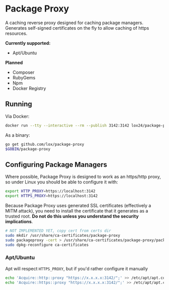 # Package Proxy

A caching reverse proxy designed for caching package managers. Generates self-signed certificates on the fly to allow caching of https resources.

**Currently supported:**
  * Apt/Ubuntu

**Planned**
  * Composer
  * RubyGems
  * Npm
  * Docker Registry


## Running

Via Docker:

```bash
docker run --tty --interactive --rm --publish 3142:3142 lox24/package-proxy:latest
```

As a binary:

```bash
go get github.com/lox/package-proxy 
$GOBIN/package-proxy
```


## Configuring Package Managers

Where possible, Package Proxy is designed to work as an https/http proxy, so under Linux you should be able to configure it with:

```bash
export HTTP_PROXY=https://localhost:3142
export HTTPS_PROXY=https://localhost:3142
```

Because Package Proxy uses generated SSL certificates (effectively a MITM attack), you need to install the certificate that it generates as a trusted root. **Do not do this unless you understand the security implications**.

```bash
# NOT IMPLEMENTED YET, copy cert from certs dir
sudo mkdir /usr/share/ca-certificates/package-proxy
sudo packageproxy -cert > /usr/share/ca-certificates/package-proxy/package-proxy.crt
sudo dpkg-reconfigure ca-certificates
```


### Apt/Ubuntu

Apt will respect `HTTPS_PROXY`, but if you'd rather configure it manually

```bash
echo 'Acquire::http::proxy "https://x.x.x.x:3142/";' >> /etc/apt/apt.conf
echo 'Acquire::https::proxy "https://x.x.x.x:3142/";' >> /etc/apt/apt.conf
```


